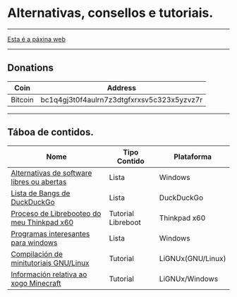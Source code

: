 # Alternativas, consellos e tutoriais.
----

[Esta é a páxina web](https://ran-n.github.io/tutos/)

----

## Donations

| Coin 			| Address 										|
| ------------ 	| ------------ 									|
| Bitcoin 		| bc1q4gj3t0f4aulrn7z3dtgfxrxsv5c323x5yzvz7r 	|

----

## Táboa de contidos.

| Nome                                                                  | Tipo Contido       | Plataforma 	  |
| ------------ 		                                                      | ------------ 		   | -------------  |
| [Alternativas de software libres ou abertas](librealternativaswin.md) | Lista 			       | Windows 		    |
| [Lista de Bangs de DuckDuckGo](bangs.md)                              | Lista				       | DuckDuckGo 	  |
| [Proceso de Librebooteo do meu Thinkpad x60](libreboot-x60.md)        | Tutorial Libreboot | Thinkpad x60  	|
| [Programas interesantes para windows](programas-w2.md)                | Lista              | Windows    	  |
| [Compilación de minitutoriais GNU/Linux](minitutos.md)                | Tutorial           | LiGNUx(GNU/Linux)      |
| [Información relativa ao xogo Minecraft](minecraft.md)                | Tutorial           | LiGNUx/Windows      |
